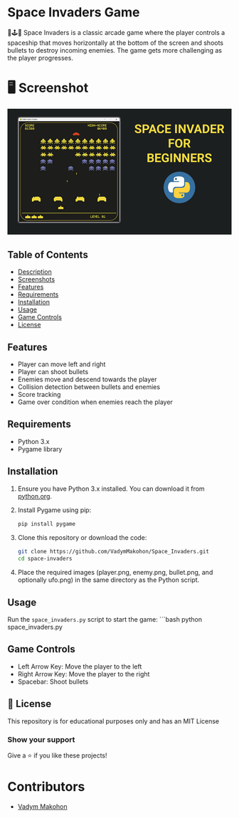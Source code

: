 # Space Invaders Game

🚀🕹️🐍 Space Invaders is a classic arcade game where the player controls a spaceship that moves horizontally at the bottom of the screen and shoots bullets to destroy incoming enemies. The game gets more challenging as the player progresses.

# 🖥️ Screenshot
<p align="center">
  <img src="preview.jpg" alt="" width="960">
</p>

## Table of Contents

- [Description](#description)
- [Screenshots](#screenshots)
- [Features](#features)
- [Requirements](#requirements)
- [Installation](#installation)
- [Usage](#usage)
- [Game Controls](#game-controls)
- [License](#license)

## Features

- Player can move left and right
- Player can shoot bullets
- Enemies move and descend towards the player
- Collision detection between bullets and enemies
- Score tracking
- Game over condition when enemies reach the player

## Requirements

- Python 3.x
- Pygame library

## Installation

1. Ensure you have Python 3.x installed. You can download it from [python.org](https://www.python.org/).

2. Install Pygame using pip:
    ```bash
    pip install pygame
    ```

3. Clone this repository or download the code:
    ```bash
    git clone https://github.com/VadymMakohon/Space_Invaders.git
    cd space-invaders
    ```

4. Place the required images (player.png, enemy.png, bullet.png, and optionally ufo.png) in the same directory as the Python script.

## Usage
Run the `space_invaders.py` script to start the game:
    ```bash
    python space_invaders.py

## Game Controls
- Left Arrow Key: Move the player to the left
- Right Arrow Key: Move the player to the right
- Spacebar: Shoot bullets

## 📜 License

This repository is for educational purposes only and has an MIT License

### Show your support

Give a ⭐ if you like these projects!

# Contributors
- [Vadym Makohon](https://github.com/VadymMakohon)
